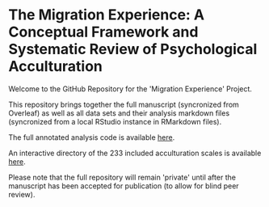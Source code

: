 # The Migration Experience: A Conceptual Framework and Systematic Review of Psychological Acculturation

Welcome to the GitHub Repository for the 'Migration Experience' Project.

This repository brings together the full manuscript (syncronized from Overleaf) as well as all data sets and their analysis markdown files (syncronized from a local RStudio instance in RMarkdown files).

The full annotated analysis code is available [here](https://janniscodes.github.io/acculturation-review/Supplemental-Material-C-Annotated-Analysis).

An interactive directory of the 233 included acculturation scales is available [here](https://acculturation-review.shinyapps.io/scale-directory/).

Please note that the full repository will remain 'private' until after the manuscript has been accepted for publication (to allow for blind peer review).

<!-- <form action="https://janniscodes.github.io/acculturation-review/Supplemental%20Material%20B%20-%20Annotated%20Analysis.html" method="get" target="_blank"><button type="submit">Annotated Analysis</button></form> -->
